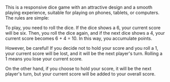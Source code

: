 
This is a responsive dice game with an attractive design and a smooth playing experience, suitable for playing on phones, tablets, or computers. The rules are simple:

To play, you need to roll the dice. 
If the dice shows a 6, your current score will be six. 
Then, you roll the dice again, and if the next dice shows a 4, your current score becomes 6 + 4 = 10. In this way, you accumulate points.

However, be careful! If you decide not to hold your score and you roll a 1, your current score will be lost, and it will be the next player's turn. Rolling a 1 means you lose your current score.

On the other hand, if you choose to hold your score, it will be the next player's turn, but your current score will be added to your overall score.
